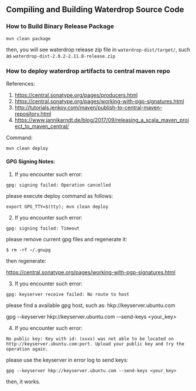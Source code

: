 ## Compiling and Building Waterdrop Source Code


### How to Build Binary Release Package


```
mvn clean package
```

then, you will see waterdrop release zip file in `waterdrop-dist/target/`, such as `waterdrop-dist-2.0.2-2.11.8-release.zip`

### How to deploy waterdrop artifacts to central maven repo

References:
1. https://central.sonatype.org/pages/producers.html
2. https://central.sonatype.org/pages/working-with-pgp-signatures.html
3. http://tutorials.jenkov.com/maven/publish-to-central-maven-repository.html
4. https://www.jannikarndt.de/blog/2017/09/releasing_a_scala_maven_project_to_maven_central/

Command:

```
mvn clean deploy
```

#### GPG Signing Notes:

1. If you encounter such error:

```
gpg: signing failed: Operation cancelled
```

please execute deploy command as follows:

```
export GPG_TTY=$(tty); mvn clean deploy
```

2. If you encounter such error:

```
gpg: signing failed: Timeout
```

please remove current gpg files and regenerate it:

```
$ rm -rf ~/.gnupg
```

then regenerate:

https://central.sonatype.org/pages/working-with-pgp-signatures.html

3. If you encounter such error:

```
gpg: keyserver receive failed: No route to host
```

please find a available gpg host, such as: hkp://keyserver.ubuntu.com

gpg --keyserver hkp://keyserver.ubuntu.com --send-keys <your_key>

4. If you encounter such error:

```
No public key: Key with id: (xxxx) was not able to be located on http://keyserver.ubuntu.com:port. Upload your public key and try the operation again.
```

please use the keyserver in error log to send keys:

```
gpg --keyserver hkp://keyserver.ubuntu.com --send-keys <your_key>
```

then, it works.





